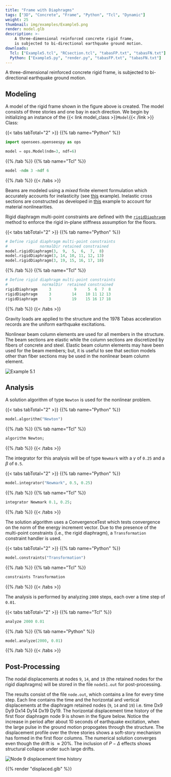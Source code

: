 ```yaml
---
title: "Frame with Diaphragms"
tags: ["3D", "Concrete", "Frame", "Python", "Tcl", "Dynamic"]
weight: 25
thumbnail: img/examples/Example5.png
render: model.glb
description: >-
    A three-dimensional reinforced concrete rigid frame,
    is subjected to bi-directional earthquake ground motion.
downloads:
  Tcl: ["Example5.tcl", "RCsection.tcl", "tabasFP.txt", "tabasFN.txt"]
  Python: ["Example5.py", "render.py", "tabasFP.txt", "tabasFN.txt"]
---
```



A three-dimensional reinforced concrete rigid frame,
is subjected to bi-directional earthquake ground motion.

## Modeling

A model of the rigid frame shown in the figure above is created. 
The model consists of three stories and one bay in each direction. 
We begin by initializing an instance of the {{< link model_class >}}`Model`{{< /link >}} Class:

{{< tabs tabTotal="2" >}}
{{% tab name="Python" %}}
```python
import opensees.openseespy as ops

model = ops.Model(ndm=3, ndf=6)
```
{{% /tab %}}
{{% tab name="Tcl" %}}
```tcl
model -ndm 3 -ndf 6
```
{{% /tab %}}
{{< /tabs >}}

Beams are modeled using a *mixed* finite element formulation which accurately accounts for inelasticity (see [this](../example3/) example). 
Inelastic cross sections are constructed as developed in [this](../example2) example
to account for material nonlinearities. 

Rigid diaphragm multi-point constraints
are defined with the [`rigidDiaphragm`](https://xara.so/user/manual/model/mp_constraint/rigidDiaphragm.html) method to enforce the rigid in-plane stiffness assumption for the
floors. 

{{< tabs tabTotal="2" >}}
{{% tab name="Python" %}}
```python
# Define rigid diaphragm multi-point constraints
#              normalDir retained constrained
model.rigidDiaphragm(3,  9,  5,  6,  7,  8)
model.rigidDiaphragm(3, 14, 10, 11, 12, 13)
model.rigidDiaphragm(3, 19, 15, 16, 17, 18)
```
{{% /tab %}}
{{% tab name="Tcl" %}}
```tcl
# Define rigid diaphragm multi-point constraints
#               normalDir  retained constrained
rigidDiaphragm     3          9     5  6  7  8
rigidDiaphragm     3         14    10 11 12 13
rigidDiaphragm     3         19    15 16 17 18
```
{{% /tab %}}
{{< /tabs >}}

Gravity loads are applied to the structure and the 1978 Tabas
acceleration records are the uniform earthquake excitations.

Nonlinear beam column elements are used for all members in the
structure. The beam sections are elastic while the column sections are
discretized by fibers of concrete and steel. Elastic beam column
elements may have been used for the beam members; but, it is useful to
see that section models other than fiber sections may be used in the
nonlinear beam column element.

![Example 5.1](img/Example4.svg)


## Analysis

A solution algorithm of type `Newton` is used for the nonlinear problem.

{{< tabs tabTotal="2" >}}
{{% tab name="Python" %}}
```python
model.algorithm("Newton")
```
{{% /tab %}}
{{% tab name="Tcl" %}}
```tcl
algorithm Newton;
```
{{% /tab %}}
{{< /tabs >}}


The integrator for this
analysis will be of type `Newmark` with a $\gamma$ of `0.25` and a $\beta$
of `0.5`. 

{{< tabs tabTotal="2" >}}
{{% tab name="Python" %}}
```python
model.integrator("Newmark", 0.5, 0.25)
```
{{% /tab %}}
{{% tab name="Tcl" %}}
```tcl
integrator Newmark 0.1, 0.25;
```
{{% /tab %}}
{{< /tabs >}}

The solution algorithm uses a ConvergenceTest which tests convergence on
the norm of the energy increment vector. 
Due to the presence of the multi-point constraints (i.e., the rigid diaphragm), a `Transformation` constraint handler is used. 

{{< tabs tabTotal="2" >}}
{{% tab name="Python" %}}
```python
model.constraints("Transformation")
```
{{% /tab %}}
{{% tab name="Tcl" %}}
```tcl
constraints Transformation
```
{{% /tab %}}
{{< /tabs >}}

<!--
The equations are formed
using a sparse storage scheme which will perform pivoting during the
equation solving, so the System is SparseGeneral. As SparseGeneral will
perform it's own internal numbering of the equations, a Plain numberer
is used which simply assigns equation numbers to the degrees-of-freedom.
-->


The analysis is performed by analyzing `2000` steps, each over a time step of `0.01`.

{{< tabs tabTotal="2" >}}
{{% tab name="Tcl" %}}
```tcl
analyze 2000 0.01
```
{{% /tab %}}
{{% tab name="Python" %}}
```python
model.analyze(2000, 0.01)
```
{{% /tab %}}
{{< /tabs >}}

## Post-Processing

The nodal displacements at nodes `9`, `14`, and `19` (the retained nodes for
the rigid diaphragms) will be stored in the file `node51.out` for
post-processing.


The results consist of the file `node.out`, which contains a line for
every time step. Each line contains the time and the horizontal and
vertical displacements at the diaphragm retained nodes (`9`, `14` and `19`)
i.e. time Dx9 Dy9 Dx14 Dy14 Dx19 Dy19. The horizontal displacement time
history of the first floor diaphragm node 9 is shown in the
figure below. Notice the increase in period after about 10
seconds of earthquake excitation, when the large pulse in the ground
motion propogates through the structure. The displacement profile over
the three stories shows a soft-story mechanism has formed in the first
floor columns. The numerical solution converges even though the drift is
$\approx 20 \%$. The inclusion of $P-\Delta$ effects shows structural
collapse under such large drifts.

![Node 9 displacement time history](RigidFrameDisp.svg)


{{% render "displaced.glb" %}}

